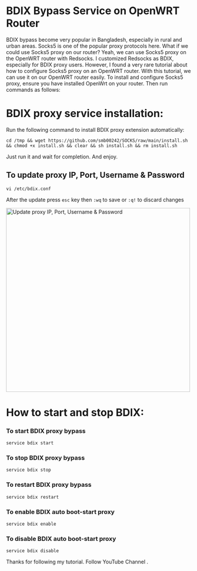 # BDIX Bypass Service on OpenWRT Router
BDIX bypass become very popular in Bangladesh, especially in rural and urban areas. Socks5 is one of the popular proxy protocols here. What if we could use Socks5 proxy on our router? Yeah, we can use Socks5 proxy on the OpenWRT router with Redsocks. I customized Redsocks as BDIX, especially for BDIX proxy users. However, I found a very rare tutorial about how to configure Socks5 proxy on an OpenWRT router. With this tutorial, we can use it on our OpenWRT router easily. To install and configure Socks5 proxy, ensure you have installed OpenWrt on your router. Then run commands as follows:

# BDIX proxy service installation:
Run the following command to install BDIX proxy extension automatically:
```
cd /tmp && wget https://github.com/smb00242/SOCKS/raw/main/install.sh && chmod +x install.sh && clear && sh install.sh && rm install.sh
```
Just run it and wait for completion. And enjoy.

## To update proxy IP, Port, Username & Password
```
vi /etc/bdix.conf
```
After the update press `esc` key then `:wq` to save or `:q!` to discard changes

<img src="https://i.imgur.com/SPPiuBd.png" alt="Update proxy IP, Port, Username & Password" width="500"/>

# How to start and stop BDIX:

### To start BDIX proxy bypass
```
service bdix start
```

### To stop BDIX proxy bypass
```
service bdix stop
```

### To restart BDIX proxy bypass
```
service bdix restart
```

### To enable BDIX auto boot-start proxy
```
service bdix enable
```

### To disable BDIX auto boot-start proxy
```
service bdix disable
```

Thanks for following my tutorial. Follow YouTube Channel .
